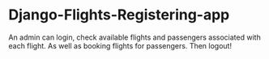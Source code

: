 # Django-Flights-Registering-app
An admin can login, check available flights and passengers associated with each flight. As well as booking flights for passengers. Then logout!
